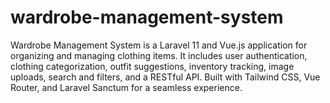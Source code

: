 # wardrobe-management-system
Wardrobe Management System is a Laravel 11 and Vue.js application for organizing and managing clothing items. It includes user authentication, clothing categorization, outfit suggestions, inventory tracking, image uploads, search and filters, and a RESTful API. Built with Tailwind CSS, Vue Router, and Laravel Sanctum for a seamless experience.

